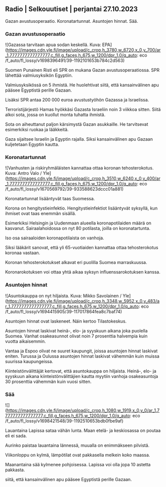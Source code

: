 Radio \| Selkouutiset \| perjantai 27.10.2023
---------------------------------------------

Gazan avustusoperaatio. Koronatartunnat. Asuntojen hinnat. Sää.

### Gazan avustusoperaatio

![Gazassa tarvitaan apua sodan keskellä. Kuva: EPA](https://images.cdn.yle.fi/image/upload/c_crop,h_3780,w_6720,x_0,y_700/ar_1.7777777777777777,c_fill,g_faces,h_675,w_1200/dpr_1.0/q_auto: eco /f_auto/fl_lossy/v1698396491/39-1192101653b784c2d563)

Suomen Punainen Risti eli SPR on mukana Gazan avustusoperaatiossa. SPR lähettää valmiusyksikön Egyptiin.

Valmiusyksikössä on 5 ihmistä. He huolehtivat siitä, että kansainvälinen apu pääsee Egyptistä perille Gazaan.

Lisäksi SPR antaa 200 000 euroa avustustyöhön Gazassa ja Israelissa.

Terroristijärjestö Hamas hyökkäsi Gazasta Israeliin noin 3 viikkoa sitten. Siitä alkoi sota, jossa on kuollut monta tuhatta ihmistä.

Sota on aiheuttanut paljon kärsimystä Gazan asukkaille. He tarvitsevat esimerkiksi ruokaa ja lääkkeitä.

Gaza sijaitsee Israelin ja Egyptin rajalla. Siksi kansainvälinen apu Gazaan kuljetetaan Egyptin kautta.

### Koronatartunnat

![Vanhusten ja riskiryhmäläisten kannattaa ottaa koronan tehosterokotus. Kuva: Antro Valo / Yle](https://images.cdn.yle.fi/image/upload/c_crop,h_3510,w_6240,x_0,y_400/ar_1.7777777777777777,c_fill,g_faces,h_675,w_1200/dpr_1.0/q_auto: eco /f_auto/fl_lossy/v1670569792/39-933588623dccc01a881)

Koronatartunnat lisääntyvät taas Suomessa.

Korona on hengitystieinfektio. Hengitystieinfektiot lisääntyvät syksyllä, kun ihmiset ovat taas enemmän sisällä.

Esimerkiksi Helsingin ja Uudenmaan alueella koronapotilaiden määrä on kasvanut. Sairaalahoidossa on nyt 80 potilasta, joilla on koronatartunta.

Iso osa sairaaloiden koronapotilaista on vanhoja.

Siksi lääkärit sanovat, että yli 65-vuotiaiden kannattaa ottaa tehosterokotus koronaa vastaan.

Koronan tehosterokotukset alkavat eri puolilla Suomea marraskuussa.

Koronarokotuksen voi ottaa yhtä aikaa syksyn influenssarokotuksen kanssa.

### Asuntojen hinnat

![Asuntokauppa on nyt hiljaista. Kuva: Mikko Savolainen / Yle](https://images.cdn.yle.fi/image/upload/c_crop,h_3348,w_5952,x_0,y_483/ar_1.7777777777777777,c_fill,g_faces,h_675,w_1200/dpr_1.0/q_auto: eco /f_auto/fl_lossy/v1694415905/39-117017864fea8c7baf74)

Asuntojen hinnat ovat laskeneet. Näin kertoo Tilastokeskus.

Asuntojen hinnat laskivat heinä-, elo- ja syyskuun aikana joka puolella Suomea. Vanhat osakeasunnot olivat noin 7 prosenttia halvempia kuin vuotta aikaisemmin.

Vantaa ja Espoo olivat ne suuret kaupungit, joissa asuntojen hinnat laskivat eniten. Turussa ja Oulussa asuntojen hinnat laskivat vähemmän kuin muissa suurissa kaupungeissa.

Kiinteistönvälittäjät kertovat, että asuntokauppa on hiljaista. Heinä-, elo- ja syyskuun aikana kiinteistönvälittäjien kautta myytiin vanhoja osakeasuntoja 30 prosenttia vähemmän kuin vuosi sitten.

### Sää

![](https://images.cdn.yle.fi/image/upload/c_crop,h_1080,w_1919,x_0,y_0/ar_1.7777777777777777,c_fill,g_faces,h_675,w_1200/dpr_1.0/q_auto: eco /f_auto/fl_lossy/v1698421548/39-1192510653bdb0fbe9af)

Lauantaina Lapissa sataa vähän lunta. Maan etelä- ja keskiosassa on poutaa eli ei sada.

Aurinko paistaa lauantaina lännessä, muualla on enimmäkseen pilvistä.

Viikonloppu on kylmä, lämpötilat ovat pakkasella melkein koko maassa.

Maanantaina sää kylmenee pohjoisessa. Lapissa voi olla jopa 10 astetta pakkasta.

siitä, että kansainvälinen apu pääsee Egyptistä perille Gazaan.
